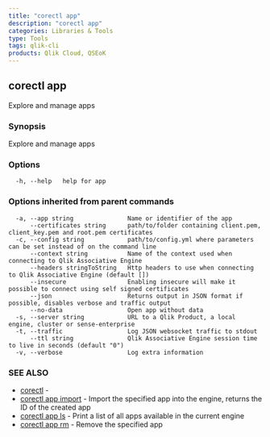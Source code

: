 ```yaml
---
title: "corectl app"
description: "corectl app"
categories: Libraries & Tools
type: Tools
tags: qlik-cli
products: Qlik Cloud, QSEoK
---
```

## corectl app

Explore and manage apps

### Synopsis

Explore and manage apps

### Options

```
  -h, --help   help for app
```

### Options inherited from parent commands

```
  -a, --app string               Name or identifier of the app
      --certificates string      path/to/folder containing client.pem, client_key.pem and root.pem certificates
  -c, --config string            path/to/config.yml where parameters can be set instead of on the command line
      --context string           Name of the context used when connecting to Qlik Associative Engine
      --headers stringToString   Http headers to use when connecting to Qlik Associative Engine (default [])
      --insecure                 Enabling insecure will make it possible to connect using self signed certificates
      --json                     Returns output in JSON format if possible, disables verbose and traffic output
      --no-data                  Open app without data
  -s, --server string            URL to a Qlik Product, a local engine, cluster or sense-enterprise
  -t, --traffic                  Log JSON websocket traffic to stdout
      --ttl string               Qlik Associative Engine session time to live in seconds (default "0")
  -v, --verbose                  Log extra information
```

### SEE ALSO

* [corectl](/commands/corectl)	 - 
* [corectl app import](/commands/corectl_app_import)	 - Import the specified app into the engine, returns the ID of the created app
* [corectl app ls](/commands/corectl_app_ls)	 - Print a list of all apps available in the current engine
* [corectl app rm](/commands/corectl_app_rm)	 - Remove the specified app

